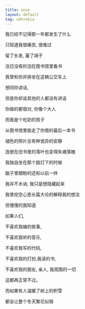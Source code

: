```yaml
---
title: once
layout: default
tag: udtrokia
---
```


我已经不记得那一年都发生了什么

只知道我很痛苦, 很难过

留了长发, 蓄了胡子

没日没夜的泡在图书馆里看书

我曾和你并排坐在这辆公交车上

想同你讲话,

但是你却说其他的人都没有讲话

你做的都很对, 你像个大人 

而我是个吃奶的孩子

从图书馆里偷走了你借的最后一本书

褪色的照片总有种诡异的安静

连嵌在旧书里的落叶也变得失魂落魄

我独自坐在那个路灯下的时候

脑子里期盼的还和以前一样

我并不木讷, 我只是想隐藏起来

我曾挖空心思长篇大论的解释我的想法

但慢慢的我知道

如果人们,

不喜欢我编的故事,

不喜欢我听的音乐,

不喜欢我写的代码,

不喜欢我的打扮,我读的书,

不喜欢我的朋友, 亲人, 我周围的一切

这都再正常不过。

而如果有人温暖了树上的积雪

都会让整个冬天繁花似锦
